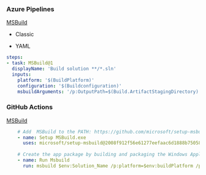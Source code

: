 ### Azure Pipelines
[MSBuild](https://docs.microsoft.com/en-us/azure/devops/pipelines/tasks/build/msbuild?view=azure-devops)

- Classic

- YAML

```yaml
steps:
- task: MSBuild@1
  displayName: 'Build solution **/*.sln'
  inputs:
    platform: '$(BuildPlatform)'
    configuration: '$(Buildconfiguration)'
    msbuildArguments: '/p:OutputPath=$(Build.ArtifactStagingDirectory)'
```

### GitHub Actions
[MSBuild](https://github.com/marketplace/actions/setup-msbuild)
```yaml
    # Add  MSBuild to the PATH: https://github.com/microsoft/setup-msbuild
    - name: Setup MSBuild.exe
      uses: microsoft/setup-msbuild@2008f912f56e61277eefaac6d1888b750582aa16
      
    # Create the app package by building and packaging the Windows Application Packaging project
    - name: Run Msbuild
      run: msbuild $env:Solution_Name /p:platform=$env:buildPlatform /p:Configuration=$env:buildConfiguration
```
